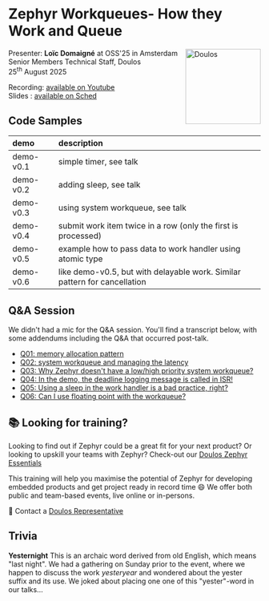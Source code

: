 # Zephyr Workqueues- How they Work and Queue 
<img src="https://www.doulos.com/media/1009/doulos-logo-header.svg" alt="Doulos" style="width: 150px;" align="right"/>

Presenter: **Loïc Domaigné** at OSS'25 in Amsterdam<br/>
Senior Members Technical Staff, Doulos <br/>
25<sup>th</sup> August 2025

Recording: [available on Youtube](https://www.youtube.com/watch?v=SG3NSGGrUdk) <br/>
Slides   : [available on Sched](https://osseu2025.sched.com/event/25Vmf/zephyr-workqueues-how-they-work-and-queue-loic-domaigne-doulos-gmbh)

## Code Samples

| demo      |  description   |
|:----------|:---------------|
| demo-v0.1 | simple timer, see talk |
| demo-v0.2 | adding sleep, see talk |
| demo-v0.3 | using system workqueue, see talk |
| demo-v0.4 | submit work item twice in a row (only the first is processed) |
| demo-v0.5 | example how to pass data to work handler using atomic type |
| demo-v0.6 | like demo-v0.5, but with delayable work. Similar pattern for cancellation |

## Q&A Session

We didn't had a mic for the Q&A session. You'll find a transcript below, with some addendums including the Q&A that occurred
post-talk.

- [Q01: memory allocation pattern](QA.md#q01-memory-allocation-pattern)
- [Q02: system workqueue and managing the latency](QA.md#q02-system-workqueue-and-managing-the-latency)
- [Q03: Why Zephyr doesn't have a low/high priority system workqueue?](QA.md#q03-why-zephyr-doesnt-have-a-lowhigh-priority-system-workqueue)
- [Q04: In the demo, the deadline logging message is called in ISR!](QA.md#q04-in-the-demo-the-deadline-logging-message-is-called-in-isr)
- [Q05: Using a sleep in the work handler is a bad practice, right?](QA.md#q05-using-a-sleep-in-the-work-handler-is-a-bad-practice-right)
- [Q06: Can I use floating point with the workqueue?](QA.md#q06-can-i-use-floating-point-with-the-workqueue)

## 📚 Looking for training?

Looking to find out if Zephyr could be a great fit for your next product? Or looking to upskill your teams with Zephyr?
Check-out our [Doulos Zephyr Essentials](https://www.doulos.com/training/arm-and-embedded-software/rtos/zephyr-essentials/)

This training will help you maximise the potential of Zephyr for developing embedded products and get project ready in
record time 😄 We offer both public and team-based events, live online or in-persons.

💬 Contact a [Doulos Representative](https://forms.doulos.com/enquiry?url=%2ftraining%2farm-and-embedded-software%2frtos%2fzephyr-essentials%2f&title=Zephyr%20Essentials)

## Trivia
**Yesternight** This is an archaic word derived from old English, which means "last night". We had a gathering on Sunday prior
to the event, where we happen to discuss the work *yesteryear* and wondered about the yester suffix and its use.
We joked about placing one one of this "yester"-word in our talks...
